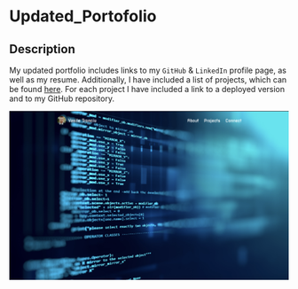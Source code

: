 # Updated_Portofolio

## Description
My updated portfolio includes links to my `GitHub` & `LinkedIn` profile page, as well as my resume. Additionally, I have included a list of projects, which can be found <a href="https://tronciu92.github.io/Updated_Portofolio_2/#projects-div">here</a>. For each project I have included a link to a deployed version and to my GitHub repository.

<img src="https://github.com/tronciu92/Updated_Portofolio_2/blob/main/style/screenshots/main.png">
